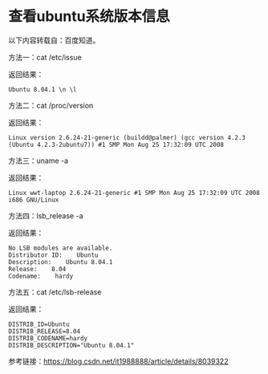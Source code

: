 # 查看ubuntu系统版本信息 #

以下内容转载自：百度知道。

方法一：cat /etc/issue

返回结果：

	Ubuntu 8.04.1 \n \l

方法二：cat /proc/version

返回结果：

	Linux version 2.6.24-21-generic (buildd@palmer) (gcc version 4.2.3 (Ubuntu 4.2.3-2ubuntu7)) #1 SMP Mon Aug 25 17:32:09 UTC 2008

方法三：uname -a

返回结果：

	Linux wwt-laptop 2.6.24-21-generic #1 SMP Mon Aug 25 17:32:09 UTC 2008 i686 GNU/Linux

方法四：lsb_release -a

返回结果：

```
No LSB modules are available.
Distributor ID:    Ubuntu
Description:    Ubuntu 8.04.1
Release:    8.04
Codename:    hardy
```

方法五：cat /etc/lsb-release

返回结果：

```
DISTRIB_ID=Ubuntu
DISTRIB_RELEASE=8.04
DISTRIB_CODENAME=hardy
DISTRIB_DESCRIPTION="Ubuntu 8.04.1"
```

参考链接：https://blog.csdn.net/it1988888/article/details/8039322